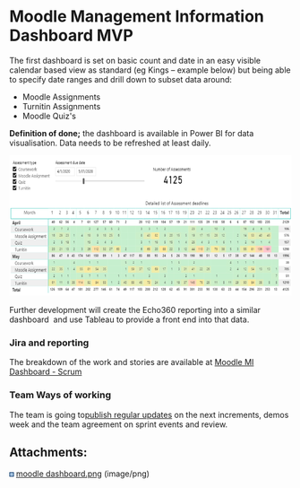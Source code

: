 # Moodle Management Information Dashboard MVP

The first dashboard is set on basic count and date in an easy visible calendar based view as standard (eg Kings – example below) but being able to specify date ranges and drill down to subset data around:

-   Moodle Assignments
-   Turnitin Assignments
-   Moodle Quiz's

**Definition of done;** the dashboard is available in Power BI for data visualisation. Data needs to be refreshed at least daily.

<img src="attachments/137137155/137137211.png" height="250" />

Further development will create the Echo360 reporting into a similar dashboard  and use Tableau to provide a front end into that data.

### Jira and reporting

The breakdown of the work and stories are available at [Moodle MI Dashboard - Scrum](https://ucldata.atlassian.net/secure/RapidBoard.jspa?rapidView=206)

### Team Ways of working

The team is going to[publish regular updates](https://wiki.ucl.ac.uk/display/IBI/Moodle+Management+Information+Dashboard+MVP) on the next increments, demos week and the team agreement on sprint events and review. 

## Attachments:

<img src="images/icons/bullet_blue.gif" width="8" height="8" /> [moodle dashboard.png](attachments/137137155/137137211.png) (image/png)

